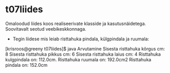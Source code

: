 # t07liides
Omaloodud liides koos realiseerivate klasside ja kasutusnäidetega. Soovitavalt seotud veebikeskkonnaga.

* Tegin liidese mis leiab risttahuka pindala, külgpindala ja ruumala:

[krisroos@greeny t07liides]$ java Arvutamine
Sisesta risttahuka kõrgus cm:
8
Sisesta risttahuka pikkus cm:
6
Sisesta risttahuka laius cm:
4
Risttahuka kulgpindala on: 112.0cm.
Risttahuka ruumala  on: 192.0cm2
Risttahuka pindala   on: 152.0cm
